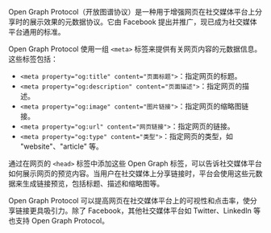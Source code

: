 Open Graph Protocol（开放图谱协议）是一种用于增强网页在社交媒体平台上分享时的展示效果的元数据协议。它由 Facebook 提出并推广，现已成为社交媒体平台通用的标准。

Open Graph Protocol 使用一组 `<meta>` 标签来提供有关网页内容的元数据信息。这些标签包括：

- `<meta property="og:title" content="页面标题">`：指定网页的标题。
- `<meta property="og:description" content="页面描述">`：指定网页的描述。
- `<meta property="og:image" content="图片链接">`：指定网页的缩略图链接。
- `<meta property="og:url" content="网页链接">`：指定网页的链接。
- `<meta property="og:type" content="类型">`：指定网页的类型，如 "website"、"article" 等。

通过在网页的 `<head>` 标签中添加这些 Open Graph 标签，可以告诉社交媒体平台如何展示网页的预览内容。当用户在社交媒体上分享链接时，平台会使用这些元数据来生成链接预览，包括标题、描述和缩略图等。

Open Graph Protocol 可以提高网页在社交媒体平台上的可视性和点击率，使分享链接更具吸引力。除了 Facebook，其他社交媒体平台如 Twitter、LinkedIn 等也支持 Open Graph Protocol。